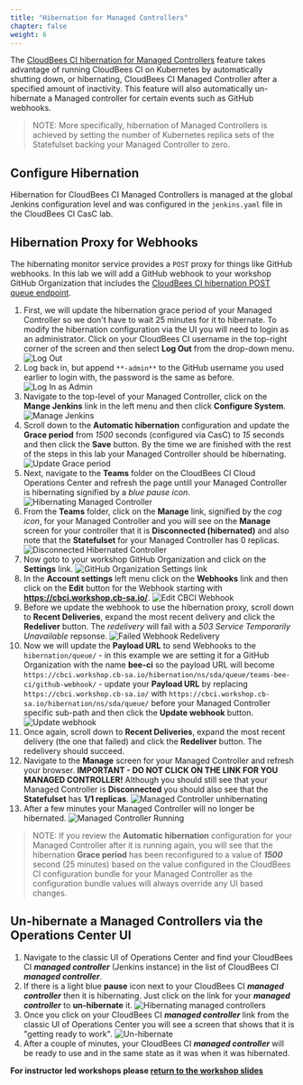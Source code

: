 ```yaml
---
title: "Hibernation for Managed Controllers"
chapter: false
weight: 6
---
```


The [CloudBees CI hibernation for Managed Controllers](https://docs.cloudbees.com/docs/cloudbees-core/latest/cloud-admin-guide/managing-masters#_hibernation_in_managed_masters) feature takes advantage of running CloudBees CI on Kubernetes by automatically shutting down, or hibernating, CloudBees CI Managed Controller after a specified amount of inactivity. This feature will also automatically un-hibernate a Managed controller for certain events such as GitHub webhooks.

>NOTE: More specifically, hibernation of Managed Controllers is achieved by setting the number of Kubernetes replica sets of the Statefulset backing your Managed Controller to zero.

## Configure Hibernation
Hibernation for CloudBees CI Managed Controllers is managed at the global Jenkins configuration level and was configured in the `jenkins.yaml` file in the CloudBees CI CasC lab.

## Hibernation Proxy for Webhooks

The hibernating monitor service provides a `POST` proxy for things like GitHub webhooks. In this lab we will add a GitHub webhook to your workshop GitHub Organization that includes the [CloudBees CI hibernation POST queue endpoint](https://docs.cloudbees.com/docs/cloudbees-ci/latest/cloud-admin-guide/managing-masters#post-queue-github).

1. First, we will update the hibernation grace period of your Managed Controller so we don't have to wait 25 minutes for it to hibernate. To modify the hibernation configuration via the UI you will need to login as an administrator. Click on your CloudBees CI username in the top-right corner of the screen and then select **Log Out** from the drop-down menu. ![Log Out](log-out.png?width=50pc)
2. Log back in, but append `**-admin**` to the GitHub username you used earlier to login with, the password is the same as before. ![Log In as Admin](log-in-admin.png?width=50pc) 
3. Navigate to the top-level of your Managed Controller, click on the **Mange Jenkins** link in the left menu and then click **Configure System**. ![Manage Jenkins](manage-jenkins.png?width=50pc)
4. Scroll down to the **Automatic hibernation** configuration and update the **Grace period** from *1500* seconds (configured via CasC) to *15* seconds and then click the **Save** button. By the time we are finished with the rest of the steps in this lab your Managed Controller should be hibernating. ![Update Grace period](update-grace-period.png?width=50pc)
5. Next, navigate to the **Teams** folder on the CloudBees CI Cloud Operations Center and refresh the page untill your Managed Controller is hibernating signified by a *blue pause icon*. ![Hibernating Managed Controller](hibernating-controller.png?width=50pc)
6. From the **Teams** folder, click on the **Manage** link, signified by the *cog icon*, for your Managed Controller and you will see on the **Manage** screen for your controller that it is **Disconnected (hibernated)** and also note that the **Statefulset** for your Managed Controller has 0 replicas. ![Disconnected Hibernated Controller](disconnected-hibernated-controller.png?width=50pc)
7. Now goto to your workshop GitHub Organization and click on the **Settings** link. ![GitHub Organization Settings link](github-org-settings-link.png?width=50pc)
8. In the **Account settings** left menu click on the **Webhooks** link and then click on the **Edit** button for the Webhook starting with **https://cbci.workshop.cb-sa.io/**. ![Edit CBCI Webhook](edit-webhook-button.png?width=50pc)
9. Before we update the webhook to use the hibernation proxy, scroll down to **Recent Deliveries**, expand the most recent delivery and click the **Redeliver** button. The *redelivery* will fail with a *503 Service Temporarily Unavailable* repsonse. ![Failed Webhook Redelivery](failed-webhook-redelivery.png?width=50pc)
10. Now we will update the **Payload URL** to send Webhooks to the `hibernation/queue/` - in this example we are setting it for a GitHub Organization with the name **bee-ci** so the payload URL will become `https://cbci.workshop.cb-sa.io/hibernation/ns/sda/queue/teams-bee-ci/github-webhook/` - update your **Payload URL** by replacing `https://cbci.workshop.cb-sa.io/` with `https://cbci.workshop.cb-sa.io/hibernation/ns/sda/queue/` before your Managed Controller specific sub-path and then click the **Update webhook** button. ![Update webhook](update-webhook-url.png?width=50pc)
11. Once again, scroll down to **Recent Deliveries**, expand the most recent delivery (the one that failed) and click the **Redeliver** button. The redelivery should succeed. 
12. Navigate to the **Manage** screen for your Managed Controller and refresh your browser. **IMPORTANT - DO NOT CLICK ON THE LINK FOR YOU MANAGED CONTROLLER!** Although you should still see that your Managed Controller is **Disconnected** you should also see that the **Statefulset** has **1/1 replicas**. ![Managed Controller unhibernating](controller-unhibernating.png?width=50pc)
13.  After a few minutes your Managed Controller will no longer be hibernated. ![Managed Controller Running](controller-running.png?width=50pc)

>NOTE: If you review the **Automatic hibernation** configuration for your Managed Controller after it is running again, you will see that the hibernation **Grace period** has been reconfigured to a value of ***1500*** second (25 minutes) based on the value configured in the CloudBees CI configuration bundle for your Managed Controller as the configuration bundle values will always override any UI based changes.

## Un-hibernate a Managed Controllers via the Operations Center UI

1. Navigate to the classic UI of Operations Center and find your CloudBees CI ***managed controller*** (Jenkins instance) in the list of CloudBees CI ***managed controller***. 
2. If there is a light blue **pause** icon next to your CloudBees CI ***managed controller*** then it is hibernating. Just click on the link for your ***managed controller*** to **un-hibernate** it. ![Hibernating managed controllers](hibernating-controller-2.png?width=50pc)
3. Once you click on your CloudBees CI ***managed controller*** link from the classic UI of Operations Center you will see a screen that shows that it is "getting ready to work". ![Un-hibernate](unhibernate.png?width=50pc)
4. After a couple of minutes, your CloudBees CI ***managed controller*** will be ready to use and in the same state as it was when it was hibernated.

**For instructor led workshops please <a href="https://cloudbees-days.github.io/cloudbees-field-workshops/cloudbees-ci/#cbci-thanks">return to the workshop slides</a>**
